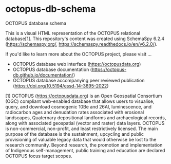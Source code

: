 # octopus-db-schema
OCTOPUS database schema

This is a visual HTML representation of the OCTOPUS relational database[1].
This repository's content was created using SchemaSpy 6.2.4 (https://schemaspy.org/, https://schemaspy.readthedocs.io/en/v6.2.0/).

If you'd like to learn more about the OCTOPUS project, please visit ...

* OCTOPUS database web interface (https://octopusdata.org)
* OCTOPUS database documentation (https://octopus-db.github.io/documentation/)
* OCTOPUS database accompanying peer reviewed publication (https://doi.org/10.5194/essd-14-3695-2022)

[1] OCTOPUS (https://octopusdata.org) is an Open Geospatial Consortium (OGC) compliant web-enabled database that allows users to visualise, query, and download cosmogenic 10Be and 26Al, luminescence, and radiocarbon ages and denudation rates associated with erosional landscapes, Quaternary depositional landforms and archaeological records, along with associated geospatial (vector and raster) data layers. OCTOPUS is non-commercial, non-profit, and least restrictively licensed. The main purpose of the database is the sustainment, upcycling and public provisioning of valuable legacy data that would otherwise be lost to the research community. Beyond research, the promotion and implementation of Indigenous self-management, public training and education are declared OCTOPUS focus target scopes.
